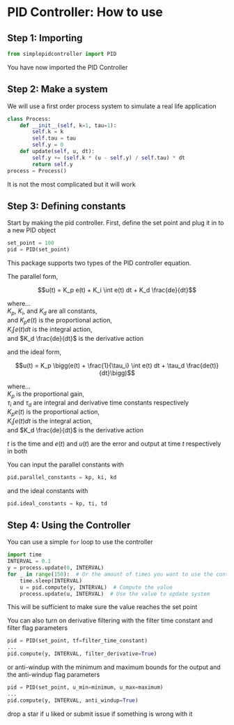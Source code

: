 # PID Controller: How to use

## Step 1: Importing

```python
from simplepidcontroller import PID
```

You have now imported the PID Controller

## Step 2: Make a system
We will use a first order process system to simulate a real life application
```python
class Process:
    def __init__(self, k=1, tau=1):
        self.k = k
        self.tau = tau
        self.y = 0
    def update(self, u, dt):
        self.y += (self.k * (u - self.y) / self.tau) * dt
        return self.y
process = Process()
```
It is not the most complicated but it will work

## Step 3: Defining constants
Start by making the pid controller. First, define the set point and plug it in to a new PID object
```python
set_point = 100
pid = PID(set_point)
```
This package supports two types of the PID controller equation.

The parallel form,

$$u(t) = K_p e(t) + K_i \int e(t) dt + K_d \frac{de}{dt}$$

where...  
$K_p$, $K_i$, and $K_d$ are all constants,  
and $K_pe(t)$ is the proportional action,  
$K_i \int e(t) dt$ is the integral action,  
and $K_d \frac{de}{dt}$ is the derivative action

and the ideal form,

$$u(t) = K_p \bigg(e(t) + \frac{1}{\tau_i} \int e(t) dt + \tau_d \frac{de(t)}{dt}\bigg)$$

where...  
$K_p$ is the proportional gain,  
$\tau_i$ and $\tau_d$ are integral and derivative time constants respectively  
$K_pe(t)$ is the proportional action,  
$K_i \int e(t) dt$ is the integral action,  
and $K_d \frac{de}{dt}$ is the derivative action

$t$ is the time and $e(t)$ and $u(t)$ are the error and output at time $t$ respectively in both

You can input the parallel constants with
```python
pid.parallel_constants = kp, ki, kd
```
and the ideal constants with
```python
pid.ideal_constants = kp, ti, td
```

## Step 4: Using the Controller
You can use a simple ```for``` loop to use the controller
```python
import time
INTERVAL = 0.1
y = process.update(0, INTERVAL)
for _ in range(150):  # Or the amount of times you want to use the controller
    time.sleep(INTERVAL)
    u = pid.compute(y, INTERVAL)  # Compute the value
    process.update(u, INTERVAL)  # Use the value to update system
```

This will be sufficient to make sure the value reaches the set point

You can also turn on derivative filtering with the filter time constant and filter flag parameters
```python
pid = PID(set_point, tf=filter_time_constant)
...
pid.compute(y, INTERVAL, filter_derivative=True)
```

or anti-windup with the minimum and maximum bounds for the output and the anti-windup flag parameters
```python
pid = PID(set_point, u_min=minimum, u_max=maximum)
...
pid.compute(y, INTERVAL, anti_windup=True)
```

drop a star if u liked or submit issue if something is wrong with it
